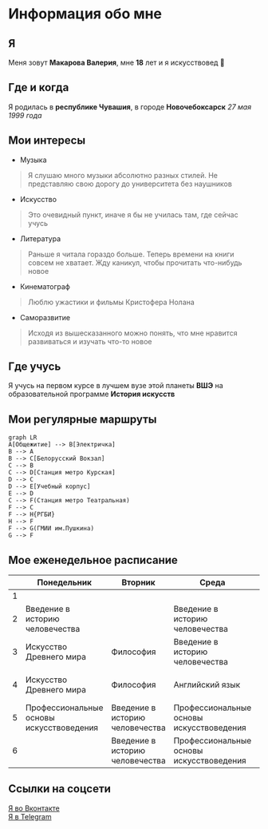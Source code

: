 # Информация обо мне

## Я
Меня зовут **Макарова Валерия**, мне **18** лет и я искусствовед :clap:

## Где и когда
Я родилась в **республике Чувашия**, в городе **Новочебоксарск** *27 мая 1999 года* 

## Мои интересы

 - Музыка
 > Я слушаю много музыки абсолютно разных стилей. Не представляю свою дорогу до университета без наушников
 - Искусство
 > Это очевидный пункт, иначе я бы не училась там, где сейчас учусь
 - Литература
 > Раньше я читала гораздо больше. Теперь времени на книги совсем не хватает. Жду каникул, чтобы прочитать что-нибудь новое
 - Кинематограф
 > Люблю ужастики и фильмы Кристофера Нолана
 - Саморазвитие
 > Исходя из вышесказанного можно понять, что мне нравится развиваться и изучать что-то новое 

## Где учусь
Я учусь на первом курсе в лучшем вузе этой планеты **ВШЭ** на образовательной программе **История искусств**

## Мои регулярные маршруты
```mermaid
graph LR
A[Общежитие] --> B[Электричка]
B --> A
B --> C[Белорусский Вокзал]
C --> B
C --> D[Станция метро Курская]
D --> C
D --> E[Учебный корпус]
E --> D
C --> F(Станция метро Театральная)
F --> C
F --> H{РГБИ}
H --> F
F --> G(ГМИИ им.Пушкина)
G --> F
```
## Мое еженедельное расписание
|   | Понедельник                              | Вторник                         | Среда                                    | Четверг                                  | Пяница                  |
|---|------------------------------------------|---------------------------------|------------------------------------------|------------------------------------------|-------------------------|
| 1 |                                          |                                 |                                          |                                          |                         |
| 2 | Введение в историю человечества          |                                 | Введение в историю человечества          | Английский язык                          | Искусство Древнего мира |
| 3 | Искусство Древнего мира                  | Философия                       | Введение в историю человечества          |                                          | Искусство Древнего мира |
| 4 | Искусство Древнего мира                  | Философия                       | Английский язык                          | Профессиональные основы искусствоведения |                         |
| 5 | Профессиональные основы искусствоведения | Введение в историю человечества | Профессиональные основы искусствоведения | Профессиональные основы искусствоведения | Цифровая грамотность    |
| 6 |                                          | Введение в историю человечества | Профессиональные основы искусствоведения |                                          |                         |

## Ссылки на соцсети
[Я во Вконтакте](https://vk.com/valeriumi)
 <br>
[Я в Telegram](http://telegram.me/valeriumia)
